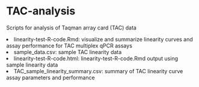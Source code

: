 # TAC-analysis
Scripts for analysis of Taqman array card (TAC) data 
<li>linearity-test-R-code.Rmd: visualize and summarize linearity curves and assay performance for TAC multiplex qPCR assays</li>
<li>sample_data.csv: sample TAC linearity data</li>
<li>linearity-test-R-code.html: linearity-test-R-code.Rmd output using sample linearity data</li>
<li>TAC_sample_linearity_summary.csv: summary of TAC linearity curve assay parameters and performance</li>
